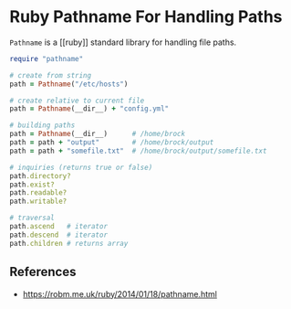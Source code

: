 # Ruby Pathname For Handling Paths

`Pathname` is a [[ruby]] standard library for handling file paths.

```ruby
require "pathname"

# create from string
path = Pathname("/etc/hosts")

# create relative to current file
path = Pathname(__dir__) + "config.yml"

# building paths
path = Pathname(__dir__)      # /home/brock
path = path + "output"        # /home/brock/output
path = path + "somefile.txt"  # /home/brock/output/somefile.txt

# inquiries (returns true or false)
path.directory?
path.exist?
path.readable?
path.writable?

# traversal
path.ascend   # iterator
path.descend  # iterator
path.children # returns array
```

## References

- https://robm.me.uk/ruby/2014/01/18/pathname.html
